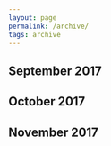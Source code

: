 ```yaml
---  
layout: page  
permalink: /archive/  
tags: archive  
---  
```


## September 2017  
## October 2017  
## November 2017  


